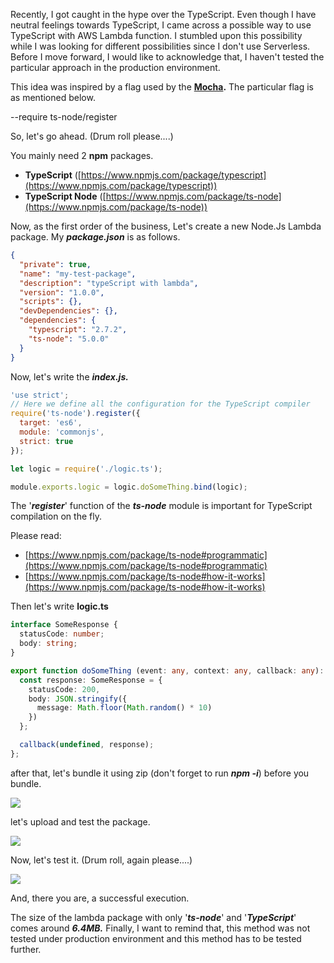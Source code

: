 
Recently, I got caught in the hype over the TypeScript. Even though I have neutral feelings towards TypeScript, I came across a possible way to use TypeScript with AWS Lambda function. I stumbled upon this possibility while I was looking for different possibilities since I don't use Serverless. Before I move forward, I would like to acknowledge that, I haven't tested the particular approach in the production environment.

This idea was inspired by a flag used by the  [**Mocha**](https://www.npmjs.com/package/mocha)**.** The particular flag is as mentioned below.

--require ts-node/register

So, let's go ahead. (Drum roll please....)

You mainly need 2  **npm**  packages.

-   **TypeScript**  ([https://www.npmjs.com/package/typescript](https://www.npmjs.com/package/typescript))
-   **TypeScript Node** ([https://www.npmjs.com/package/ts-node](https://www.npmjs.com/package/ts-node))

Now, as the first order of the business, Let's create a new Node.Js Lambda package. My  **_package.json_**  is as follows.
```json
{
  "private": true,
  "name": "my-test-package",
  "description": "typeScript with lambda",
  "version": "1.0.0",
  "scripts": {},
  "devDependencies": {},
  "dependencies": {
    "typescript": "2.7.2",
    "ts-node": "5.0.0"
  }
}
```
Now, let's write the  **_index.js._**
```javascript
'use strict';
// Here we define all the configuration for the TypeScript compiler
require('ts-node').register({
  target: 'es6',
  module: 'commonjs',
  strict: true
});

let logic = require('./logic.ts');

module.exports.logic = logic.doSomeThing.bind(logic);
```
The '**_register_**' function of the  **_ts-node_**  module is important for TypeScript compilation on the fly.

Please read:

-   [https://www.npmjs.com/package/ts-node#programmatic](https://www.npmjs.com/package/ts-node#programmatic)
-   [https://www.npmjs.com/package/ts-node#how-it-works](https://www.npmjs.com/package/ts-node#how-it-works)

Then let's write  **logic.ts**
```typescript
interface SomeResponse {
  statusCode: number;
  body: string;
}

export function doSomeThing (event: any, context: any, callback: any): any {
  const response: SomeResponse = {
    statusCode: 200,
    body: JSON.stringify({
      message: Math.floor(Math.random() * 10)
    })
  };

  callback(undefined, response);
};
```
after that, let's bundle it using zip (don't forget to run  **_npm -i_**) before you bundle.

![](https://media.licdn.com/dms/image/C5612AQFcihZO_6-23Q/article-inline_image-shrink_1500_2232/0?e=1543449600&v=beta&t=c-VCBZOQY8geeTr8MgqWS3xgvTOEpC7hj_rySGTXgac)

let's upload and test the package.

![](https://media.licdn.com/dms/image/C5612AQFOmaZQzEw_JA/article-inline_image-shrink_1500_2232/0?e=1543449600&v=beta&t=CwOrte54zBQPVka2uEllFokIkCk5Q5i5zixnvDn_GZk)

Now, let's test it. (Drum roll, again please....)

![](https://media.licdn.com/dms/image/C5612AQFZGlQE52k-7Q/article-inline_image-shrink_1500_2232/0?e=1543449600&v=beta&t=_VLKSRnUOJzgNhdJPIQp897ouqmw2amWkvsjZ8gAmnk)

And, there you are, a successful execution.

The size of the lambda package with only '**_ts-node_**' and '**_TypeScript_**' comes around  **_6.4MB._** Finally, I want to remind that, this method was not tested under production environment and this method has to be tested further.
